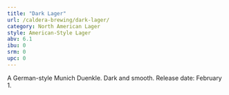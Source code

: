 ```yaml
---
title: "Dark Lager"
url: /caldera-brewing/dark-lager/
category: North American Lager
style: American-Style Lager
abv: 6.1
ibu: 0
srm: 0
upc: 0
---
```

A German-style Munich Duenkle.  Dark and smooth.  Release date:  February 1.
